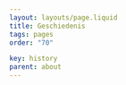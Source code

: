 ```yaml
---
layout: layouts/page.liquid
title: Geschiedenis
tags: pages
order: "70"

key: history
parent: about
---
```

